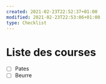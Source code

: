 ```yaml
---
created: 2021-02-23T22:52:37+01:00
modified: 2021-02-23T22:53:06+01:00
type: Checklist
---
```


# Liste des courses

- [ ] Pates
- [ ] Beurre